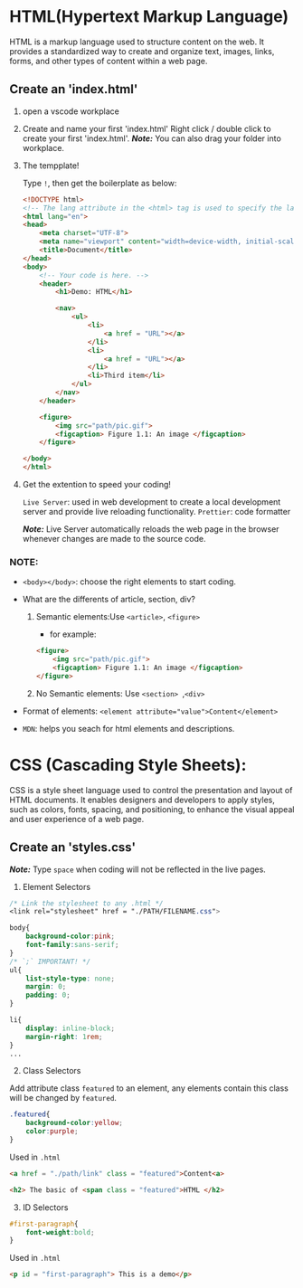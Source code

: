 # HTML(Hypertext Markup Language)
HTML is a markup language used to structure content on the web. It provides a standardized way to create and organize text, images, links, forms, and other types of content within a web page.
## Create an 'index.html'
1. open a vscode workplace

2. Create and name your first 'index.html'
    Right click / double click to create your first 'index.html'.
    ***Note:*** You can also drag your folder into workplace.

3. The tempplate!

    Type `!`, then get the boilerplate as below:
    ```html
    <!DOCTYPE html>
    <!-- The lang attribute in the <html> tag is used to specify the language of the document. -->
    <html lang="en">
    <head>
        <meta charset="UTF-8">
        <meta name="viewport" content="width=device-width, initial-scale=1.0">
        <title>Document</title>
    </head>
    <body>
        <!-- Your code is here. -->
        <header>
            <h1>Demo: HTML</h1>

            <nav>
                <ul>
                    <li>
                        <a href = "URL"></a>
                    </li>
                    <li>
                        <a href = "URL"></a>
                    </li>
                    <li>Third item</li>
                </ul>
            </nav>
        </header>

        <figure> 
            <img src="path/pic.gif">
            <figcaption> Figure 1.1: An image </figcaption>
        </figure>

    </body>
    </html>
    ```

4. Get the extention to speed your coding!

    `Live Server`: used in web development to create a local development server and provide live reloading functionality.
    `Prettier`: code formatter

    ***Note:*** Live Server automatically reloads the web page in the browser whenever changes are made to the source code. 


### NOTE:
* `<body></body>`: choose the right elements to start coding.

* What are the differents of article, section, div?
    
    1. Semantic elements:Use `<article>`, `<figure>`
        
        * for example: 
        ```html
        <figure> 
            <img src="path/pic.gif">
            <figcaption> Figure 1.1: An image </figcaption>
        </figure>
        ```
    2. No Semantic elements: Use `<section> `,`<div>`
    
* Format of elements:
`<element attribute="value">Content</element>`

* `MDN`: helps you seach for html elements and descriptions.

# CSS (Cascading Style Sheets):
CSS is a style sheet language used to control the presentation and layout of HTML documents. It enables designers and developers to apply styles, such as colors, fonts, spacing, and positioning, to enhance the visual appeal and user experience of a web page.
## Create an 'styles.css'
***Note:*** Type `space` when coding will not be reflected in the live pages.


1. Element Selectors 
```css
/* Link the stylesheet to any .html */
<link rel="stylesheet" href = "./PATH/FILENAME.css">

body{
    background-color:pink;
    font-family:sans-serif;
}
/* `;` IMPORTANT! */
ul{
    list-style-type: none;
    margin: 0;
    padding: 0;
}

li{
    display: inline-block;
    margin-right: 1rem;
}
...

```
2. Class Selectors

Add attribute class `featured` to an element, any elements contain this class will be changed by `featured`.
```styles.css
.featured{
    background-color:yellow;
    color:purple;
}
```
Used in `.html`
```html
<a href = "./path/link" class = "featured">Content<a>

<h2> The basic of <span class = "featured">HTML </h2>
```

3. ID Selectors
```css
#first-paragraph{
    font-weight:bold;
}
```
Used in `.html`
```html
<p id = "first-paragraph"> This is a demo</p>
```
